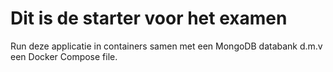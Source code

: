 # Dit is de starter voor het examen

Run deze applicatie in containers samen met een MongoDB databank d.m.v een Docker Compose file. 